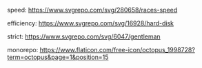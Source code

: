 speed: https://www.svgrepo.com/svg/280658/races-speed

efficiency: https://www.svgrepo.com/svg/16928/hard-disk

strict: https://www.svgrepo.com/svg/6047/gentleman

monorepo: https://www.flaticon.com/free-icon/octopus_1998728?term=octopus&page=1&position=15
